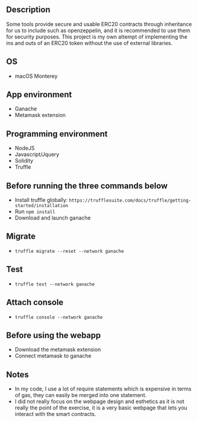 ## Description
Some tools provide secure and usable ERC20 contracts through inheritance for us to include such as openzeppelin, and it is recommended to use them for security purposes. This project is my own attempt of implementing the ins and outs of an ERC20 token without the use of external libraries.

## OS
- macOS Monterey

## App environment
- Ganache
- Metamask extension

## Programming environment
- NodeJS
- Javascript/Jquery
- Solidity
- Truffle

## Before running the three commands below
- Install truffle globally: ``https://trufflesuite.com/docs/truffle/getting-started/installation``
- Run ``npm install``  
- Download and launch ganache

## Migrate
- ``truffle migrate --reset --network ganache``

## Test
- ``truffle test --network ganache``

## Attach console
- ``truffle console --network ganache``

## Before using the webapp
- Download the metamask extension
- Connect metamask to ganache

## Notes
- In my code, I use a lot of require statements which is expensive in terms of gas, they can easily be merged into one statement.
- I did not really focus on the webpage design and esthetics as it is not really the point of the exercise, it is a very basic webpage that lets you interact with the smart contracts.
